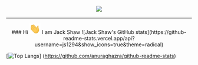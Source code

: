 
<p align="center">
  <img src="https://img.shields.io/badge/Age-20-blue" />
</p>
  
<hr>

<p align="center">
### Hi <img src="https://raw.githubusercontent.com/ABSphreak/ABSphreak/master/gifs/Hi.gif" width="30px"> I am Jack Shaw
![Jack Shaw's GitHub stats](https://github-readme-stats.vercel.app/api?username=js1294&show_icons=true&theme=radical)

[![Top Langs](https://github-readme-stats.vercel.app/api/top-langs/?username=js1294&langs_count=7&theme=radical&exclude_repo=Kenney-GameJam-2021,Kenney-Game-Jam-2021-Game)]  (https://github.com/anuraghazra/github-readme-stats)
</p>

<!--
**js1294/js1294** is a ✨ _special_ ✨ repository because its `README.md` (this file) appears on your GitHub profile.

Here are some ideas to get you started:

- 🔭 I’m currently working on ...
- 🌱 I’m currently learning ...
- 👯 I’m looking to collaborate on ...
- 🤔 I’m looking for help with ...
- 💬 Ask me about ...
- 📫 How to reach me: ...
- 😄 Pronouns: ...
- ⚡ Fun fact: ...
-->
